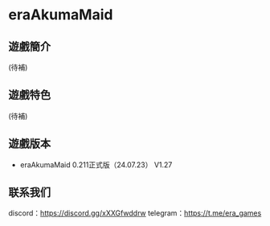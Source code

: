 # eraAkumaMaid

## 遊戲簡介

(待補)

## 遊戲特色

(待補)

## 遊戲版本
- eraAkumaMaid 0.211正式版（24.07.23） V1.27

## 联系我们
discord：https://discord.gg/xXXGfwddrw 
telegram：https://t.me/era_games